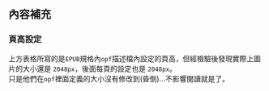 ## 內容補充

### 頁高設定

上方表格所寫的是`EPUB`規格內`opf`描述檔內設定的頁高，但經檢驗後發現實際上圖片的大小還是 `2048px`，後面每頁的設定也是 `2048px`。  
只是他們在`opf`裡面定義的大小沒有修改到(昏倒)...不影響閱讀就是了。
